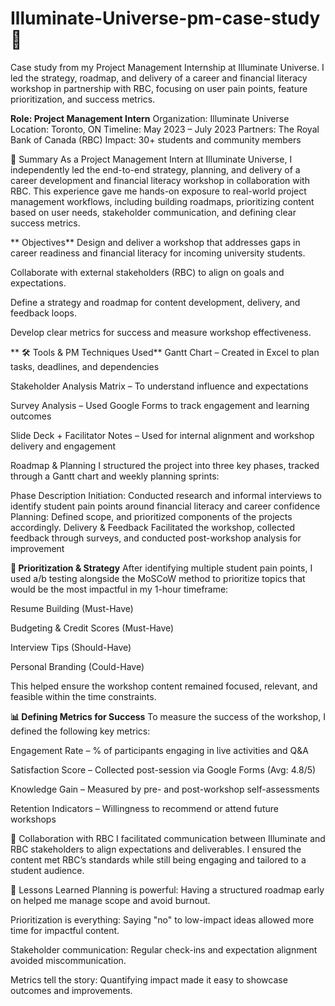 # Illuminate-Universe-pm-case-study 🚀 
Case study from my Project Management Internship at Illuminate Universe. I led the strategy, roadmap, and delivery of a career and financial literacy workshop in partnership with RBC, focusing on user pain points, feature prioritization, and success metrics.

**Role: Project Management Intern**
Organization: Illuminate Universe
Location: Toronto, ON 
Timeline: May 2023 – July 2023
Partners: The Royal Bank of Canada (RBC)
Impact: 30+ students and community members

📌 Summary
As a Project Management Intern at Illuminate Universe, I independently led the end-to-end strategy, planning, and delivery of a career development and financial literacy workshop in collaboration with RBC. This experience gave me hands-on exposure to real-world project management workflows, including building roadmaps, prioritizing content based on user needs, stakeholder communication, and defining clear success metrics.


** Objectives**
Design and deliver a workshop that addresses gaps in career readiness and financial literacy for incoming university students.

Collaborate with external stakeholders (RBC) to align on goals and expectations.

Define a strategy and roadmap for content development, delivery, and feedback loops.

Develop clear metrics for success and measure workshop effectiveness.

**
🛠 Tools & PM Techniques Used**
Gantt Chart – Created in Excel to plan tasks, deadlines, and dependencies

Stakeholder Analysis Matrix – To understand influence and expectations

Survey Analysis – Used Google Forms to track engagement and learning outcomes


Slide Deck + Facilitator Notes – Used for internal alignment and workshop delivery and engagement


Roadmap & Planning
I structured the project into three key phases, tracked through a Gantt chart and weekly planning sprints:


Phase	Description
Initiation: Conducted research and informal interviews to identify student pain points around financial literacy and career confidence
Planning: 	Defined scope, and prioritized components of the projects accordingly.
Delivery & Feedback	Facilitated the workshop, collected feedback through surveys, and conducted post-workshop analysis for improvement


**🧠 Prioritization & Strategy**
After identifying multiple student pain points, I used a/b testing alongside the MoSCoW method to prioritize topics that would be the most impactful in my 1-hour timeframe:

Resume Building (Must-Have)

Budgeting & Credit Scores (Must-Have)

Interview Tips (Should-Have)

Personal Branding (Could-Have)

This helped ensure the workshop content remained focused, relevant, and feasible within the time constraints.


**📊 Defining Metrics for Success**
To measure the success of the workshop, I defined the following key metrics:

Engagement Rate – % of participants engaging in live activities and Q&A

Satisfaction Score – Collected post-session via Google Forms (Avg: 4.8/5)

Knowledge Gain – Measured by pre- and post-workshop self-assessments

Retention Indicators – Willingness to recommend or attend future workshops



💬 Collaboration with RBC
I facilitated communication between Illuminate and RBC stakeholders to align expectations and deliverables. I ensured the content met RBC’s standards while still being engaging and tailored to a student audience. 

🧠 Lessons Learned
Planning is powerful: Having a structured roadmap early on helped me manage scope and avoid burnout.

Prioritization is everything: Saying "no" to low-impact ideas allowed more time for impactful content.

Stakeholder communication: Regular check-ins and expectation alignment avoided miscommunication.

Metrics tell the story: Quantifying impact made it easy to showcase outcomes and improvements.








